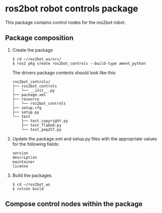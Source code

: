 # ros2bot robot controls package

This package contains control nodes for the ros2bot robot.

## Package composition

1.  Create the package

    ```
    $ cd ~/ros2bot_ws/src/
    $ ros2 pkg create ros2bot_controls --build-type ament_python 
    ```

    The drivers package contents should look like this:

    ```
    ros2bot_controls/
    ├── ros2bot_controls
    │   └── __init__.py
    ├── package.xml
    ├── resource
    │   └── ros2bot_controls
    ├── setup.cfg
    ├── setup.py
    └── test
        ├── test_copyright.py
        ├── test_flake8.py
        └── test_pep257.py
    ```

2.  Update the package.xml and setup.py files with the appropriate values for the following fields:

    ```
    version
    description
    maintainer
    license

    ```

3.  Build the packages

    ```
    $ cd ~/ros2bot_ws
    $ colcon build
    ```

## Compose control nodes within the package